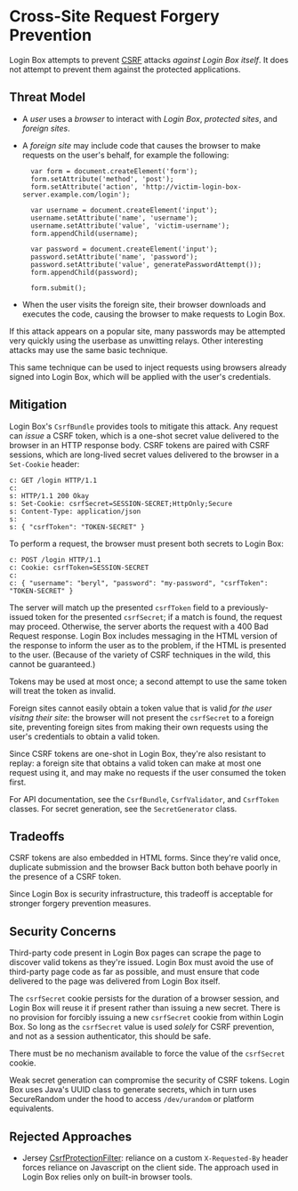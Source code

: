 # Cross-Site Request Forgery Prevention

Login Box attempts to prevent [CSRF](https://www.owasp.org/index.php/CSRF)
attacks _against Login Box itself_. It does not attempt to prevent them against
the protected applications.

## Threat Model

* A _user_ uses a _browser_ to interact with _Login Box_, _protected sites_,
    and _foreign sites_.

* A _foreign site_ may include code that causes the browser to make requests on
    the user's behalf, for example the following:

        var form = document.createElement('form');
        form.setAttribute('method', 'post');
        form.setAttribute('action', 'http://victim-login-box-server.example.com/login');

        var username = document.createElement('input');
        username.setAttribute('name', 'username');
        username.setAttribute('value', 'victim-username');
        form.appendChild(username);

        var password = document.createElement('input');
        password.setAttribute('name', 'password');
        password.setAttribute('value', generatePasswordAttempt());
        form.appendChild(password);

        form.submit();

* When the user visits the foreign site, their browser downloads and executes the code, causing the browser to make requests to Login Box.

If this attack appears on a popular site, many passwords may be attempted very
quickly using the userbase as unwitting relays. Other interesting attacks may
use the same basic technique.

This same technique can be used to inject requests using browsers already
signed into Login Box, which will be applied with the user's credentials.

## Mitigation

Login Box's `CsrfBundle` provides tools to mitigate this attack. Any request
can _issue_ a CSRF token, which is a one-shot secret value delivered to the
browser in an HTTP response body. CSRF tokens are paired with CSRF sessions,
which are long-lived secret values delivered to the browser in a `Set-Cookie`
header:

    c: GET /login HTTP/1.1
    c:
    s: HTTP/1.1 200 Okay
    s: Set-Cookie: csrfSecret=SESSION-SECRET;HttpOnly;Secure
    s: Content-Type: application/json
    s:
    s: { "csrfToken": "TOKEN-SECRET" }

To perform a request, the browser must present both secrets to Login Box:

    c: POST /login HTTP/1.1
    c: Cookie: csrfToken=SESSION-SECRET
    c:
    c: { "username": "beryl", "password": "my-password", "csrfToken": "TOKEN-SECRET" }

The server will match up the presented `csrfToken` field to a previously-issued
token for the presented `csrfSecret`; if a match is found, the request may
proceed. Otherwise, the server aborts the request with a 400 Bad Request
response. Login Box includes messaging in the HTML version of the response to
inform the user as to the problem, if the HTML is presented to the user.
(Because of the variety of CSRF techniques in the wild, this cannot be
guaranteed.)

Tokens may be used at most once; a second attempt to use the same token will
treat the token as invalid.

Foreign sites cannot easily obtain a token value that is valid _for the user
visitng their site_: the browser will not present the `csrfSecret` to a foreign
site, preventing foreign sites from making their own requests using the user's
credentials to obtain a valid token.

Since CSRF tokens are one-shot in Login Box, they're also resistant to replay:
a foreign site that obtains a valid token can make at most one request using
it, and may make no requests if the user consumed the token first.

For API documentation, see the `CsrfBundle`, `CsrfValidator`, and `CsrfToken`
classes. For secret generation, see the `SecretGenerator` class.

## Tradeoffs

CSRF tokens are also embedded in HTML forms. Since they're valid once,
duplicate submission and the browser Back button both behave poorly in the
presence of a CSRF token.

Since Login Box is security infrastructure, this tradeoff is acceptable for
stronger forgery prevention measures.

## Security Concerns

Third-party code present in Login Box pages can scrape the page to discover
valid tokens as they're issued. Login Box must avoid the use of third-party
page code as far as possible, and must ensure that code delivered to the page
was delivered from Login Box itself.

The `csrfSecret` cookie persists for the duration of a browser session, and
Login Box will reuse it if present rather than issuing a new secret. There is
no provision for forcibly issuing a new `csrfSecret` cookie from within Login
Box. So long as the `csrfSecret` value is used _solely_ for CSRF prevention,
and not as a session authenticator, this should be safe.

There must be no mechanism available to force the value of the `csrfSecret`
cookie.

Weak secret generation can compromise the security of CSRF tokens. Login Box
uses Java's UUID class to generate secrets, which in turn uses SecureRandom
under the hood to access `/dev/urandom` or platform equivalents.

## Rejected Approaches

* Jersey [CsrfProtectionFilter](https://jersey.java.net/nonav/apidocs/latest/jersey/org/glassfish/jersey/client/filter/CsrfProtectionFilter.html):
    reliance on a custom `X-Requested-By` header forces reliance on Javascript
    on the client side. The approach used in Login Box relies only on built-in
    browser tools.
